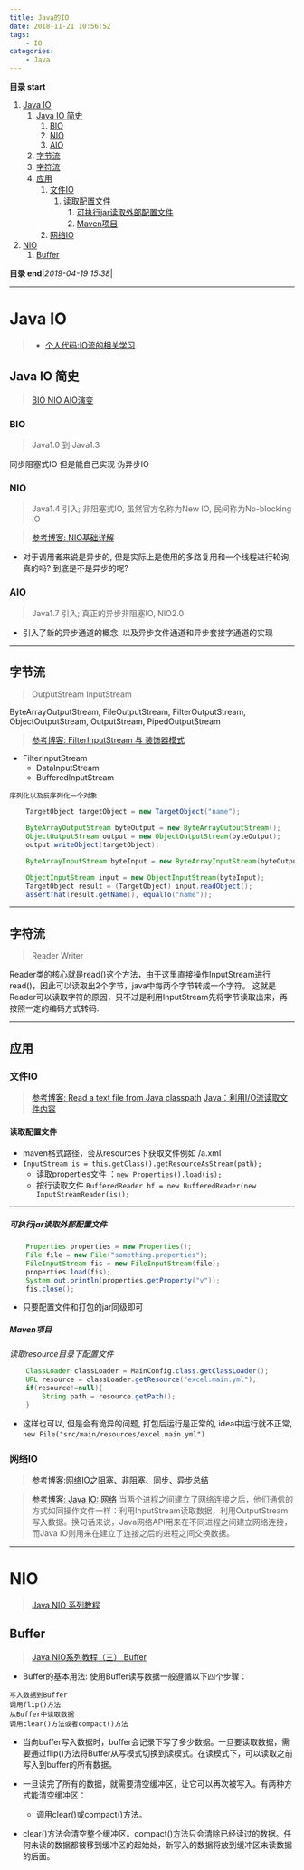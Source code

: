 ```yaml
---
title: Java的IO
date: 2018-11-21 10:56:52
tags: 
    - IO
categories: 
    - Java
---
```


**目录 start**
 
1. [Java IO](#java-io)
    1. [Java IO 简史](#java-io-简史)
        1. [BIO](#bio)
        1. [NIO](#nio)
        1. [AIO](#aio)
    1. [字节流](#字节流)
    1. [字符流](#字符流)
    1. [应用](#应用)
        1. [文件IO](#文件io)
            1. [读取配置文件](#读取配置文件)
                1. [可执行jar读取外部配置文件](#可执行jar读取外部配置文件)
                1. [Maven项目](#maven项目)
        1. [网络IO](#网络io)
1. [NIO](#nio)
    1. [Buffer](#buffer)

**目录 end**|_2019-04-19 15:38_|
****************************************
# Java IO
> - [个人代码:IO流的相关学习](https://github.com/Kuangcp/JavaBase/tree/master/src/main/java/com/io)

## Java IO 简史
> [BIO NIO AIO演变](http://www.cnblogs.com/itdragon/p/8337234.html)

### BIO
> Java1.0 到 Java1.3

同步阻塞式IO
但是能自己实现 伪异步IO

### NIO
> Java1.4 引入; 非阻塞式IO, 虽然官方名称为New IO, 民间称为No-blocking IO  

> [参考博客: NIO基础详解](http://cmsblogs.com/?p=2467)  

- 对于调用者来说是异步的, 但是实际上是使用的多路复用和一个线程进行轮询, 真的吗? 到底是不是异步的呢?

### AIO
> Java1.7 引入; 真正的异步非阻塞IO, NIO2.0

- 引入了新的异步通道的概念, 以及异步文件通道和异步套接字通道的实现

**************
## 字节流 
> OutputStream InputStream

ByteArrayOutputStream, FileOutputStream, FilterOutputStream, ObjectOutputStream, OutputStream, PipedOutputStream

> [参考博客:  FilterInputStream 与 装饰器模式](https://blog.csdn.net/zhao123h/article/details/52826682)

- FilterInputStream
    - DataInputStream
    - BufferedInputStream

`序列化以及反序列化一个对象`
```java
    TargetObject targetObject = new TargetObject("name");

    ByteArrayOutputStream byteOutput = new ByteArrayOutputStream();
    ObjectOutputStream output = new ObjectOutputStream(byteOutput);
    output.writeObject(targetObject);

    ByteArrayInputStream byteInput = new ByteArrayInputStream(byteOutput.toByteArray());

    ObjectInputStream input = new ObjectInputStream(byteInput);
    TargetObject result = (TargetObject) input.readObject();
    assertThat(result.getName(), equalTo("name"));
```

***************

## 字符流
> Reader Writer

Reader类的核心就是read()这个方法，由于这里直接操作InputStream进行read()，因此可以读取出2个字节，java中每两个字节转成一个字符。
这就是Reader可以读取字符的原因，只不过是利用InputStream先将字节读取出来，再按照一定的编码方式转码.

***************

## 应用
### 文件IO
> [参考博客: Read a text file from Java classpath](https://www.java-success.com/read-a-text-file-from-java-classpath/)
> [Java：利用I/O流读取文件内容](https://blog.csdn.net/xuehyunyu/article/details/77873420)

#### 读取配置文件
- maven格式路径，会从resources下获取文件例如 /a.xml
- `InputStream is = this.getClass().getResourceAsStream(path);`
    - 读取properties文件 ：`new Properties().load(is);`
    - 按行读取文件 `BufferedReader bf = new BufferedReader(new InputStreamReader(is));`

**************
##### 可执行jar读取外部配置文件
```java
    Properties properties = new Properties();
    File file = new File("something.properties");
    FileInputStream fis = new FileInputStream(file);
    properties.load(fis);
    System.out.println(properties.getProperty("v"));
    fis.close();
``` 
- 只要配置文件和打包的jar同级即可

##### Maven项目
_读取resource目录下配置文件_
```java
    ClassLoader classLoader = MainConfig.class.getClassLoader();
    URL resource = classLoader.getResource("excel.main.yml");
    if(resource!=null){
        String path = resource.getPath();
    }
```
- 这样也可以, 但是会有诡异的问题, 打包后运行是正常的, idea中运行就不正常, `new File("src/main/resources/excel.main.yml")` 

### 网络IO
> [参考博客:网络IO之阻塞、非阻塞、同步、异步总结 ](https://www.cnblogs.com/Anker/p/3254269.html)

> [参考博客: Java IO: 网络](http://ifeve.com/java-io-network/)
当两个进程之间建立了网络连接之后，他们通信的方式如同操作文件一样：利用InputStream读取数据，利用OutputStream写入数据。换句话来说，Java网络API用来在不同进程之间建立网络连接，而Java IO则用来在建立了连接之后的进程之间交换数据。

**********************************
# NIO
> [Java NIO 系列教程](http://ifeve.com/java-nio-all/) 

## Buffer
> [Java NIO系列教程（三） Buffer](http://ifeve.com/buffers/)

- Buffer的基本用法: 使用Buffer读写数据一般遵循以下四个步骤：  
>   
    写入数据到Buffer  
    调用flip()方法   
    从Buffer中读取数据
    调用clear()方法或者compact()方法

- 当向buffer写入数据时，buffer会记录下写了多少数据。一旦要读取数据，需要通过flip()方法将Buffer从写模式切换到读模式。在读模式下，可以读取之前写入到buffer的所有数据。

- 一旦读完了所有的数据，就需要清空缓冲区，让它可以再次被写入。有两种方式能清空缓冲区：
    - 调用clear()或compact()方法。
- clear()方法会清空整个缓冲区。compact()方法只会清除已经读过的数据。任何未读的数据都被移到缓冲区的起始处，新写入的数据将放到缓冲区未读数据的后面。


